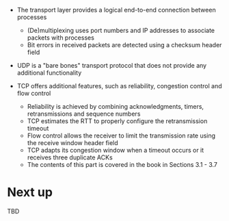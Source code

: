 - The transport layer provides a logical end-to-end connection between processes
	- (De)multiplexing uses port numbers and IP addresses to associate packets with processes
	- Bit errors in received packets are detected using a checksum header field

- UDP is a "bare bones" transport protocol that does not provide any additional functionality

- TCP offers additional features, such as reliability, congestion control and flow control
	- Reliability is achieved by combining acknowledgments, timers, retransmissions and sequence numbers
	- TCP estimates the RTT to properly configure the retransmission timeout
	- Flow control allows the receiver to limit the transmission rate using the receive window header field
	- TCP adapts its congestion window when a timeout occurs or it receives three duplicate ACKs
	- The contents of this part is covered in the book in Sections 3.1 - 3.7

# Next up
TBD